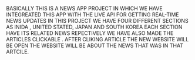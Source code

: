 BASICALLY THIS IS A NEWS APP PROJECT IN WHICH WE HAVE INTEGREATED THIS APP WITH THE LIVE API FOR GETTING REAL-TIME NEWS UPDATES
IN THIS PROJECT WE HAVE FOUR DIFFERENT SECTIONS AS INIDA , UNITED STATED, JAPAN AND SOUTH KOREA 
EACH SECTION HAVE ITS RELATED NEWS REPECTIVELY
WE HAVE ALSO MADE THE ARTICLES CLICKABLE .
AFTER CLIKING ARTICLE THE NEW WEBSITE WILL BE OPEN THE WEBSITE WILL BE ABOUT THE NEWS THAT WAS IN THAT ARTCILE.
